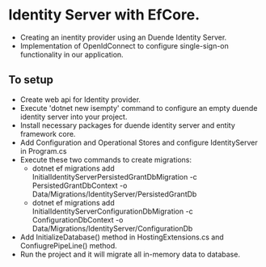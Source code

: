 # Identity Server with EfCore.

* Creating an inentity provider using an Duende Identity Server. 
* Implementation of OpenIdConnect to configure single-sign-on functionality in our application.

## To setup
* Create web api for Identity provider.
* Execute 'dotnet new isempty' command to configure an empty duende identity server into your project.
* Install necessary packages for duende identity server and entity framework core.
* Add Configuration and Operational Stores and configure IdentityServer in Program.cs
* Execute these two commands to create migrations:
  - dotnet ef migrations add InitialIdentityServerPersistedGrantDbMigration -c PersistedGrantDbContext -o Data/Migrations/IdentityServer/PersistedGrantDb
  - dotnet ef migrations add InitialIdentityServerConfigurationDbMigration -c ConfigurationDbContext -o Data/Migrations/IdentityServer/ConfigurationDb
* Add InitializeDatabase() method in HostingExtensions.cs and ConfiugrePipeLine() method.
* Run the project and it will migrate all in-memory data to database.

